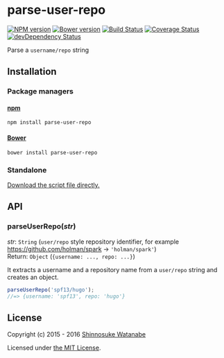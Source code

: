 # parse-user-repo

[![NPM version](https://img.shields.io/npm/v/parse-user-repo.svg)](https://www.npmjs.com/package/parse-user-repo)
[![Bower version](https://img.shields.io/bower/v/parse-user-repo.svg)](https://github.com/shinnn/parse-user-repo/releases)
[![Build Status](https://travis-ci.org/shinnn/parse-user-repo.svg)](https://travis-ci.org/shinnn/parse-user-repo)
[![Coverage Status](https://img.shields.io/coveralls/shinnn/parse-user-repo.svg)](https://coveralls.io/github/shinnn/parse-user-repo?branch=master)
[![devDependency Status](https://david-dm.org/shinnn/parse-user-repo/dev-status.svg)](https://david-dm.org/shinnn/parse-user-repo#info=devDependencies)

Parse a `username/repo` string

## Installation

### Package managers

#### [npm](https://www.npmjs.com/)

```
npm install parse-user-repo
```

#### [Bower](http://bower.io/)

```
bower install parse-user-repo
```

### Standalone

[Download the script file directly.](https://raw.githubusercontent.com/shinnn/parse-user-repo/master/browser.js)

## API

### parseUserRepo(*str*)

*str*: `String` (`user/repo` style repository identifier, for example <https://github.com/holman/spark> → `'holman/spark'`)  
Return: `Object` (`{username: ..., repo: ...}`)

It extracts a username and a repository name from a `user/repo` string and creates an object.

```javascript
parseUserRepo('spf13/hugo');
//=> {username: 'spf13', repo: 'hugo'}
```

## License

Copyright (c) 2015 - 2016 [Shinnosuke Watanabe](https://github.com/shinnn)

Licensed under [the MIT License](./LICENSE).
